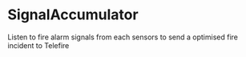 # SignalAccumulator
Listen to fire alarm signals from each sensors to send a optimised fire incident to Telefire
